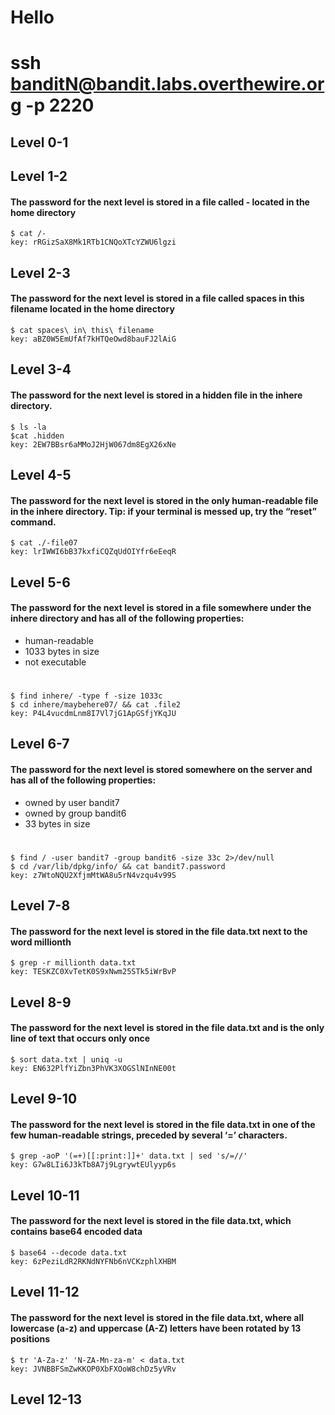 # Hello

#  ssh banditN@bandit.labs.overthewire.org -p 2220

## Level 0-1 


## Level 1-2 
#### The password for the next level is stored in a file called - located in the home directory
    $ cat /-
    key: rRGizSaX8Mk1RTb1CNQoXTcYZWU6lgzi

## Level 2-3
#### The password for the next level is stored in a file called spaces in this filename located in the home directory
    $ cat spaces\ in\ this\ filename
    key: aBZ0W5EmUfAf7kHTQeOwd8bauFJ2lAiG

## Level 3-4
#### The password for the next level is stored in a hidden file in the inhere directory.
    $ ls -la
    $cat .hidden
    key: 2EW7BBsr6aMMoJ2HjW067dm8EgX26xNe

## Level 4-5
#### The password for the next level is stored in the only human-readable file in the inhere directory. Tip: if your terminal is messed up, try the “reset” command.
    $ cat ./-file07
    key: lrIWWI6bB37kxfiCQZqUdOIYfr6eEeqR

## Level 5-6
#### The password for the next level is stored in a file somewhere under the inhere directory and has all of the following properties:
 - human-readable
 - 1033 bytes in size
 - not executable
#
    $ find inhere/ -type f -size 1033c
    $ cd inhere/maybehere07/ && cat .file2
    key: P4L4vucdmLnm8I7Vl7jG1ApGSfjYKqJU

## Level 6-7
#### The password for the next level is stored somewhere on the server and has all of the following properties:
- owned by user bandit7
- owned by group bandit6
- 33 bytes in size
#
    $ find / -user bandit7 -group bandit6 -size 33c 2>/dev/null
    $ cd /var/lib/dpkg/info/ && cat bandit7.password
    key: z7WtoNQU2XfjmMtWA8u5rN4vzqu4v99S

## Level 7-8
#### The password for the next level is stored in the file data.txt next to the word millionth
    $ grep -r millionth data.txt
    key: TESKZC0XvTetK0S9xNwm25STk5iWrBvP

## Level 8-9
#### The password for the next level is stored in the file data.txt and is the only line of text that occurs only once
    $ sort data.txt | uniq -u
    key: EN632PlfYiZbn3PhVK3XOGSlNInNE00t

## Level 9-10
#### The password for the next level is stored in the file data.txt in one  of the few human-readable strings, preceded by several ‘=’ characters.

    $ grep -aoP '(=+)[[:print:]]+' data.txt | sed 's/=//'
    key: G7w8LIi6J3kTb8A7j9LgrywtEUlyyp6s

## Level 10-11
#### The password for the next level is stored in the file data.txt, which contains base64 encoded data
    $ base64 --decode data.txt
    key: 6zPeziLdR2RKNdNYFNb6nVCKzphlXHBM

## Level 11-12
#### The password for the next level is stored in the file data.txt, where all lowercase (a-z) and uppercase (A-Z) letters have been rotated by 13 positions
    $ tr 'A-Za-z' 'N-ZA-Mn-za-m' < data.txt
    key: JVNBBFSmZwKKOP0XbFXOoW8chDz5yVRv

## Level 12-13








